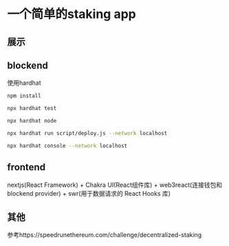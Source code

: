 # 一个简单的staking app

## 展示

## blockend
使用hardhat

```sh
npm install

npx hardhat test

npx hardhat node

npx hardhat run script/deploy.js --network localhost

npx hardhat console --network localhost
```

## frontend
nextjs(React Framework) + Chakra UI(React组件库)  + web3react(连接钱包和blockend provider) + swr(用于数据请求的 React Hooks 库)

## 其他
参考https://speedrunethereum.com/challenge/decentralized-staking

